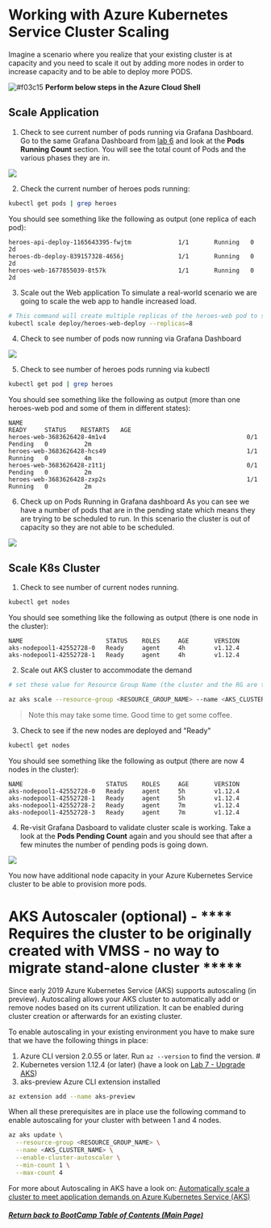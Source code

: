 # Working with Azure Kubernetes Service Cluster Scaling

Imagine a scenario where you realize that your existing cluster is at capacity and you need to scale it out by adding more nodes in order to increase capacity and to be able to deploy more PODS.

![#f03c15](https://placehold.it/15/f03c15/000000?text=+) **Perform below steps in the Azure Cloud Shell**

## Scale Application
1. Check to see current number of pods running via Grafana Dashboard.
Go to the same Grafana Dashboard from [lab 6](/labs/day1-labs/06-monitoring-k8s.md) and look at the **Pods Running Count** section. You will see the total count of Pods and the various phases they are in.

![](img/9-grafana_podsrunning.png)

2. Check the current number of heroes pods running:
```bash
kubectl get pods | grep heroes
```

You should see something like the following as output (one replica of each pod):
```console
heroes-api-deploy-1165643395-fwjtm             1/1       Running   0          2d
heroes-db-deploy-839157328-4656j               1/1       Running   0          2d
heroes-web-1677855039-8t57k                    1/1       Running   0          2d
```
3. Scale out the Web application
To simulate a real-world scenario we are going to scale the web app to handle increased load.
```bash
# This command will create multiple replicas of the heroes-web pod to simulate additional load on the cluster.
kubectl scale deploy/heroes-web-deploy --replicas=8
```
4. Check to see number of pods now running via Grafana Dashboard

![](img/9-grafana_podsrunning.png)

5. Check to see number of heroes pods running via kubectl
```bash
kubectl get pod | grep heroes
```
You should see something like the following as output (more than one heroes-web pod and some of them in different states):
```console
NAME                                                              READY     STATUS    RESTARTS   AGE
heroes-web-3683626428-4m1v4                                       0/1       Pending   0          2m
heroes-web-3683626428-hcs49                                       1/1       Running   0          4m
heroes-web-3683626428-z1t1j                                       0/1       Pending   0          2m
heroes-web-3683626428-zxp2s                                       1/1       Running   0          2m
```

6. Check up on Pods Running in Grafana dashboard
As you can see we have a number of pods that are in the pending state which means they are trying to be scheduled to run. In this scenario the cluster is out of capacity so they are not able to be scheduled.

![](img/9-grafana_podspending.png)


## Scale K8s Cluster
1. Check to see number of current nodes running.
```bash
kubectl get nodes
```

You should see something like the following as output (there is one node in the cluster):
```console
NAME                       STATUS    ROLES     AGE       VERSION
aks-nodepool1-42552728-0   Ready     agent     4h        v1.12.4
aks-nodepool1-42552728-1   Ready     agent     4h        v1.12.4
```

2. Scale out AKS cluster to accommodate the demand
```bash
# set these value for Resource Group Name (the cluster and the RG are the same name)

az aks scale --resource-group <RESOURCE_GROUP_NAME> --name <AKS_CLUSTER_NAME> --node-count 4
```

> Note this may take some time. Good time to get some coffee. 

3. Check to see if the new nodes are deployed and "Ready"
```bash
kubectl get nodes
```

You should see something like the following as output (there are now 4 nodes in the cluster):
```console
NAME                       STATUS    ROLES     AGE       VERSION
aks-nodepool1-42552728-0   Ready     agent     5h        v1.12.4
aks-nodepool1-42552728-1   Ready     agent     5h        v1.12.4
aks-nodepool1-42552728-2   Ready     agent     7m        v1.12.4
aks-nodepool1-42552728-3   Ready     agent     7m        v1.12.4
```

4. Re-visit Grafana Dasboard to validate cluster scale is working.
Take a look at the **Pods Pending Count** again and you should see that after a few minutes the number of pending pods is going down.

![](img/9-grafana_podsscaling.png)

You now have additional node capacity in your Azure Kubernetes Service cluster to be able to provision more pods.

# AKS Autoscaler (optional) - **** Requires the cluster to be originally created with VMSS - no way to migrate stand-alone cluster ***** 
Since early 2019 Azure Kubernetes Service (AKS) supports autoscaling (in preview). Autoscaling allows your AKS cluster to automatically add or remove nodes based on its current utilization. It can be enabled during cluster creation or afterwards for an existing cluster.

To enable autoscaling in your existing environment you have to make sure that we have the following things in place:

1. Azure CLI version 2.0.55 or later. Run `az --version` to find the version. #
2. Kubernetes version 1.12.4 (or later) (have a look on [Lab 7 - Upgrade AKS](labs/day1-labs/07-cluster-upgrading.md))
3. aks-preview Azure CLI extension installed

```bash
az extension add --name aks-preview
```

When all these prerequisites are in place use the following command to enable autoscaling for your cluster with between 1 and 4 nodes.

```bash
az aks update \
  --resource-group <RESOURCE_GROUP_NAME> \
  --name <AKS_CLUSTER_NAME> \
  --enable-cluster-autoscaler \
  --min-count 1 \
  --max-count 4
```

For more about Autoscaling in AKS have a look on: [Automatically scale a cluster to meet application demands on Azure Kubernetes Service (AKS)](https://docs.microsoft.com/en-us/azure/aks/cluster-autoscaler)


   ##### [Return back to BootCamp Table of Contents (Main Page)](/README.md)
